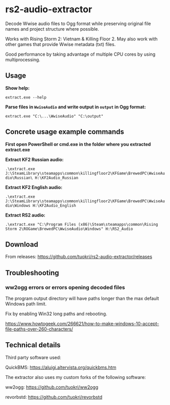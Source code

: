 # rs2-audio-extractor

Decode Wwise audio files to Ogg format
while preserving original file names and project structure
where possible.

Works with Rising Storm 2: Vietnam & Killing Floor 2. May also work with other games that provide Wwise metadata (txt) files.

Good performance by taking advantage of multiple CPU cores
by using multiprocessing.

## Usage

**Show help:**

`extract.exe --help`

**Parse files in `WwiseAudio` and write output in `output` in Ogg format:**

`extract.exe "C:\...\WwiseAudio" "C:\output"`

## Concrete usage example commands

**First open PowerShell or cmd.exe in the folder where you extracted extract.exe**

**Extract KF2 Russian audio:**

`.\extract.exe J:\SteamLibrary\steamapps\common\killingfloor2\KFGame\BrewedPC\WwiseAudio\Russian\ H:\KF2Audio_Russian`

**Extract KF2 English audio:**

`.\extract.exe J:\SteamLibrary\steamapps\common\killingfloor2\KFGame\BrewedPC\WwiseAudio\Windows H:\KF2Audio_English`

**Extract RS2 audio:**

`.\extract.exe "C:\Program Files (x86)\Steam\steamapps\common\Rising Storm 2\ROGame\BrewedPC\WwiseAudio\Windows" H:\RS2_Audio`

## Download

From releases: https://github.com/tuokri/rs2-audio-extractor/releases

## Troubleshooting 

### ww2ogg errors or errors opening decoded files

The program output directory will have paths longer than the max default Windows path limit. 

Fix by enabling Win32 long paths and rebooting.

https://www.howtogeek.com/266621/how-to-make-windows-10-accept-file-paths-over-260-characters/

## Technical details

Third party software used:

QuickBMS: https://aluigi.altervista.org/quickbms.htm

The extractor also uses my custom forks of the following software:

ww2ogg: https://github.com/tuokri/ww2ogg

revorbstd: https://github.com/tuokri/revorbstd

